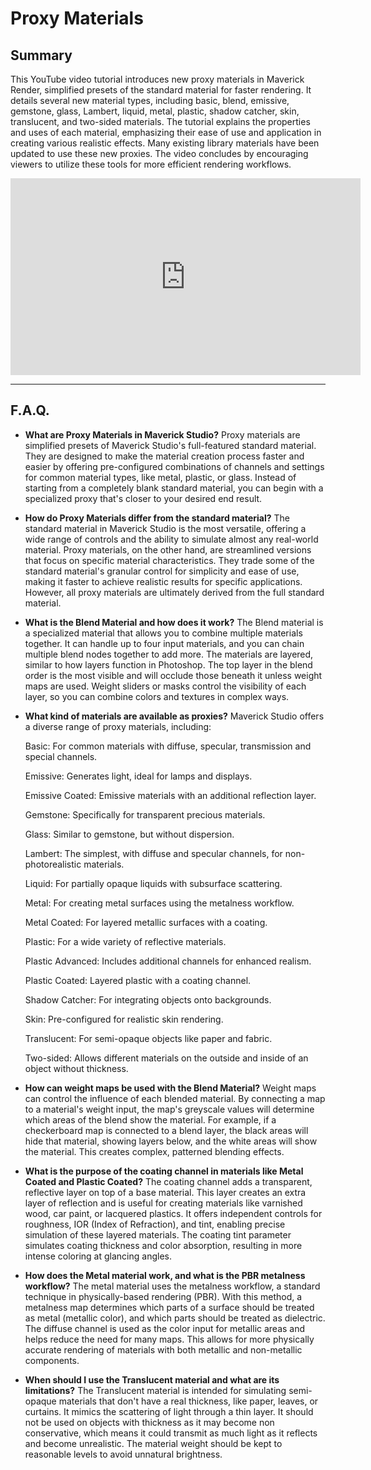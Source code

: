 # Proxy Materials

## Summary

This YouTube video tutorial introduces new proxy materials in Maverick Render, simplified presets of the standard material for faster rendering. It details several new material types, including basic, blend, emissive, gemstone, glass, Lambert, liquid, metal, plastic, shadow catcher, skin, translucent, and two-sided materials. The tutorial explains the properties and uses of each material, emphasizing their ease of use and application in creating various realistic effects. Many existing library materials have been updated to use these new proxies. The video concludes by encouraging viewers to utilize these tools for more efficient rendering workflows.

<iframe width="560" height="315" src="https://www.youtube.com/embed/6RG479TYMXQ?si=-Uw_d7kwjVFZqcci" title="YouTube video player" frameborder="0" allow="accelerometer; autoplay; clipboard-write; encrypted-media; gyroscope; picture-in-picture; web-share" referrerpolicy="strict-origin-when-cross-origin" allowfullscreen></iframe>

---

## F.A.Q.

- **What are Proxy Materials in Maverick Studio?**
Proxy materials are simplified presets of Maverick Studio's full-featured standard material. They are designed to make the material creation process faster and easier by offering pre-configured combinations of channels and settings for common material types, like metal, plastic, or glass. Instead of starting from a completely blank standard material, you can begin with a specialized proxy that's closer to your desired end result.

- **How do Proxy Materials differ from the standard material?**
The standard material in Maverick Studio is the most versatile, offering a wide range of controls and the ability to simulate almost any real-world material. Proxy materials, on the other hand, are streamlined versions that focus on specific material characteristics. They trade some of the standard material's granular control for simplicity and ease of use, making it faster to achieve realistic results for specific applications. However, all proxy materials are ultimately derived from the full standard material.

- **What is the Blend Material and how does it work?**
The Blend material is a specialized material that allows you to combine multiple materials together. It can handle up to four input materials, and you can chain multiple blend nodes together to add more. The materials are layered, similar to how layers function in Photoshop. The top layer in the blend order is the most visible and will occlude those beneath it unless weight maps are used. Weight sliders or masks control the visibility of each layer, so you can combine colors and textures in complex ways.

- **What kind of materials are available as proxies?**
Maverick Studio offers a diverse range of proxy materials, including:

    Basic: For common materials with diffuse, specular, transmission and special channels.

    Emissive: Generates light, ideal for lamps and displays.

    Emissive Coated: Emissive materials with an additional reflection layer.

    Gemstone: Specifically for transparent precious materials.

    Glass: Similar to gemstone, but without dispersion.

    Lambert: The simplest, with diffuse and specular channels, for non-photorealistic materials.

    Liquid: For partially opaque liquids with subsurface scattering.

    Metal: For creating metal surfaces using the metalness workflow.

    Metal Coated: For layered metallic surfaces with a coating.

    Plastic: For a wide variety of reflective materials.

    Plastic Advanced: Includes additional channels for enhanced realism.

    Plastic Coated: Layered plastic with a coating channel.

    Shadow Catcher: For integrating objects onto backgrounds.

    Skin: Pre-configured for realistic skin rendering.

    Translucent: For semi-opaque objects like paper and fabric.

    Two-sided: Allows different materials on the outside and inside of an object without thickness.

- **How can weight maps be used with the Blend Material?**
Weight maps can control the influence of each blended material. By connecting a map to a material's weight input, the map's greyscale values will determine which areas of the blend show the material. For example, if a checkerboard map is connected to a blend layer, the black areas will hide that material, showing layers below, and the white areas will show the material. This creates complex, patterned blending effects.

- **What is the purpose of the coating channel in materials like Metal Coated and Plastic Coated?**
The coating channel adds a transparent, reflective layer on top of a base material. This layer creates an extra layer of reflection and is useful for creating materials like varnished wood, car paint, or lacquered plastics. It offers independent controls for roughness, IOR (Index of Refraction), and tint, enabling precise simulation of these layered materials. The coating tint parameter simulates coating thickness and color absorption, resulting in more intense coloring at glancing angles.

- **How does the Metal material work, and what is the PBR metalness workflow?**
The metal material uses the metalness workflow, a standard technique in physically-based rendering (PBR). With this method, a metalness map determines which parts of a surface should be treated as metal (metallic color), and which parts should be treated as dielectric. The diffuse channel is used as the color input for metallic areas and helps reduce the need for many maps. This allows for more physically accurate rendering of materials with both metallic and non-metallic components.

- **When should I use the Translucent material and what are its limitations?**
The Translucent material is intended for simulating semi-opaque materials that don't have a real thickness, like paper, leaves, or curtains. It mimics the scattering of light through a thin layer. It should not be used on objects with thickness as it may become non conservative, which means it could transmit as much light as it reflects and become unrealistic. The material weight should be kept to reasonable levels to avoid unnatural brightness.